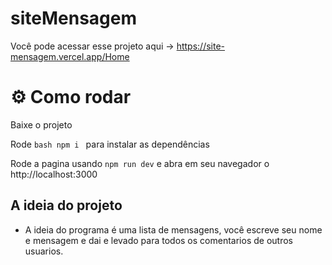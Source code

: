 
# siteMensagem

Você pode acessar esse projeto aqui -> https://site-mensagem.vercel.app/Home

# ⚙ Como rodar
Baixe o projeto

Rode ```bash npm i ``` para instalar as dependências

Rode a pagina usando ``` npm run dev ```  e abra em seu navegador o http://localhost:3000

## A ideia do projeto
* A ideia do programa é uma lista de mensagens, você escreve seu nome e mensagem e dai e levado para todos os comentarios de outros usuarios.
